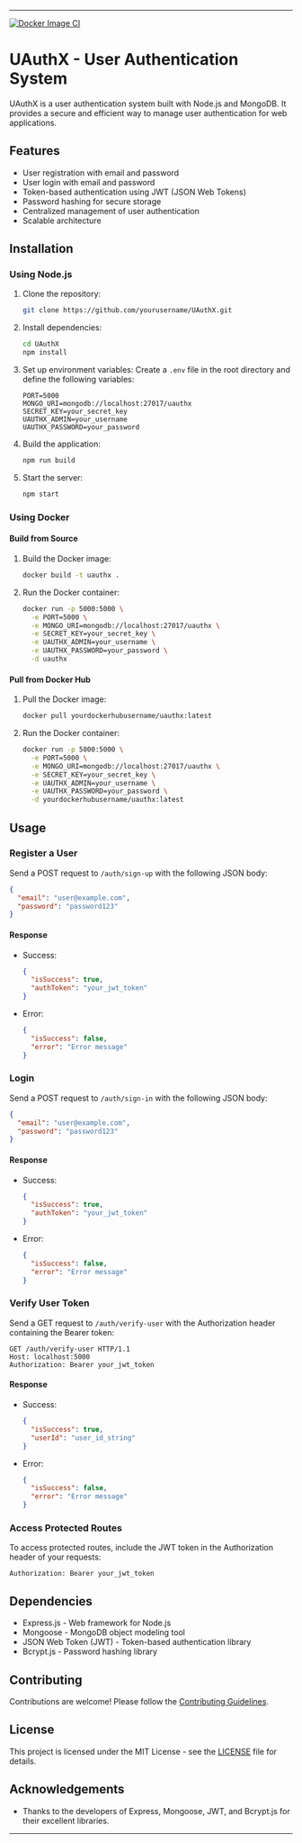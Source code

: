 
---

[![Docker Image CI](https://github.com/ModularMinds/uauthx/actions/workflows/docker-image.yml/badge.svg)](https://github.com/ModularMinds/uauthx/actions/workflows/docker-image.yml)

# UAuthX - User Authentication System

UAuthX is a user authentication system built with Node.js and MongoDB. It provides a secure and efficient way to manage user authentication for web applications.

## Features

- User registration with email and password
- User login with email and password
- Token-based authentication using JWT (JSON Web Tokens)
- Password hashing for secure storage
- Centralized management of user authentication
- Scalable architecture

## Installation

### Using Node.js

1. Clone the repository:
   ```bash
   git clone https://github.com/yourusername/UAuthX.git
   ```

2. Install dependencies:
   ```bash
   cd UAuthX
   npm install
   ```

3. Set up environment variables:
   Create a `.env` file in the root directory and define the following variables:
   ```plaintext
   PORT=5000
   MONGO_URI=mongodb://localhost:27017/uauthx
   SECRET_KEY=your_secret_key
   UAUTHX_ADMIN=your_username
   UAUTHX_PASSWORD=your_password
   ```

4. Build the application:
   ```bash
   npm run build
   ```

5. Start the server:
   ```bash
   npm start
   ```

### Using Docker

#### Build from Source

1. Build the Docker image:
   ```bash
   docker build -t uauthx .
   ```

2. Run the Docker container:
   ```bash
   docker run -p 5000:5000 \
     -e PORT=5000 \
     -e MONGO_URI=mongodb://localhost:27017/uauthx \
     -e SECRET_KEY=your_secret_key \
     -e UAUTHX_ADMIN=your_username \
     -e UAUTHX_PASSWORD=your_password \
     -d uauthx
   ```

#### Pull from Docker Hub

1. Pull the Docker image:
   ```bash
   docker pull yourdockerhubusername/uauthx:latest
   ```

2. Run the Docker container:
   ```bash
   docker run -p 5000:5000 \
     -e PORT=5000 \
     -e MONGO_URI=mongodb://localhost:27017/uauthx \
     -e SECRET_KEY=your_secret_key \
     -e UAUTHX_ADMIN=your_username \
     -e UAUTHX_PASSWORD=your_password \
     -d yourdockerhubusername/uauthx:latest
   ```

## Usage

### Register a User

Send a POST request to `/auth/sign-up` with the following JSON body:

```json
{
  "email": "user@example.com",
  "password": "password123"
}
```

#### Response

- Success:
  ```json
  {
    "isSuccess": true,
    "authToken": "your_jwt_token"
  }
  ```

- Error:
  ```json
  {
    "isSuccess": false,
    "error": "Error message"
  }
  ```

### Login

Send a POST request to `/auth/sign-in` with the following JSON body:

```json
{
  "email": "user@example.com",
  "password": "password123"
}
```

#### Response

- Success:
  ```json
  {
    "isSuccess": true,
    "authToken": "your_jwt_token"
  }
  ```

- Error:
  ```json
  {
    "isSuccess": false,
    "error": "Error message"
  }
  ```

### Verify User Token

Send a GET request to `/auth/verify-user` with the Authorization header containing the Bearer token:

```
GET /auth/verify-user HTTP/1.1
Host: localhost:5000
Authorization: Bearer your_jwt_token
```

#### Response

- Success:
  ```json
  {
    "isSuccess": true,
    "userId": "user_id_string"
  }
  ```

- Error:
  ```json
  {
    "isSuccess": false,
    "error": "Error message"
  }
  ```

### Access Protected Routes

To access protected routes, include the JWT token in the Authorization header of your requests:

```
Authorization: Bearer your_jwt_token
```

## Dependencies

- Express.js - Web framework for Node.js
- Mongoose - MongoDB object modeling tool
- JSON Web Token (JWT) - Token-based authentication library
- Bcrypt.js - Password hashing library

## Contributing

Contributions are welcome! Please follow the [Contributing Guidelines](CONTRIBUTING.md).

## License

This project is licensed under the MIT License - see the [LICENSE](LICENSE) file for details.

## Acknowledgements

- Thanks to the developers of Express, Mongoose, JWT, and Bcrypt.js for their excellent libraries.

---
